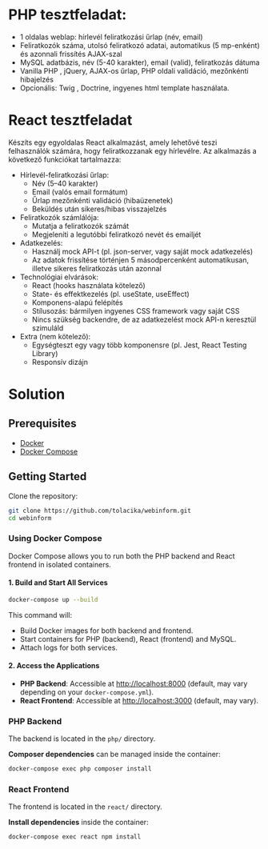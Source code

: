 # PHP tesztfeladat:

- 1 oldalas weblap: hírlevél feliratkozási űrlap (név, email)
- Feliratkozók száma, utolsó feliratkozó adatai, automatikus (5 mp-enként) és azonnali frissítés AJAX-szal
- MySQL adatbázis, név (5-40 karakter), email (valid), feliratkozás dátuma
- Vanilla PHP , jQuery, AJAX-os űrlap, PHP oldali validáció, mezőnkénti hibajelzés
- Opcionális: Twig , Doctrine, ingyenes html template használata.

# React tesztfeladat

Készíts egy egyoldalas React alkalmazást, amely lehetővé teszi felhasználók számára, hogy feliratkozzanak egy
hírlevélre. Az alkalmazás a következő funkciókat tartalmazza:
- Hírlevél-feliratkozási űrlap:
  - Név (5–40 karakter)
  - Email (valós email formátum)
  - Űrlap mezőnkénti validáció (hibaüzenetek)
  - Beküldés után sikeres/hibas visszajelzés
- Feliratkozók számlálója:
  - Mutatja a feliratkozók számát
  - Megjeleníti a legutóbbi feliratkozó nevét és emailjét
- Adatkezelés:
  - Használj mock API-t (pl. json-server, vagy saját mock adatkezelés)
  - Az adatok frissítése történjen 5 másodpercenként automatikusan, illetve sikeres feliratkozás után
azonnal
- Technológiai elvárások:
  - React (hooks használata kötelező)
  - State- és effektkezelés (pl. useState, useEffect)
  - Komponens-alapú felépítés
  - Stílusozás: bármilyen ingyenes CSS framework vagy saját CSS
  - Nincs szükség backendre, de az adatkezelést mock API-n keresztül szimuláld
- Extra (nem kötelező):
  - Egységteszt egy vagy több komponensre (pl. Jest, React Testing Library)
  - Responsív dizájn
 
# Solution
## Prerequisites

- [Docker](https://www.docker.com/get-started)
- [Docker Compose](https://docs.docker.com/compose/install/)

## Getting Started

Clone the repository:

```bash
git clone https://github.com/tolacika/webinform.git
cd webinform
```

### Using Docker Compose

Docker Compose allows you to run both the PHP backend and React frontend in isolated containers.

#### 1. Build and Start All Services

```bash
docker-compose up --build
```

This command will:
- Build Docker images for both backend and frontend.
- Start containers for PHP (backend), React (frontend) and MySQL.
- Attach logs for both services.

#### 2. Access the Applications

- **PHP Backend**: Accessible at [http://localhost:8000](http://localhost:8000) (default, may vary depending on your `docker-compose.yml`).
- **React Frontend**: Accessible at [http://localhost:3000](http://localhost:3000) (default, may vary).

### PHP Backend

The backend is located in the `php/` directory.

**Composer dependencies** can be managed inside the container:
```bash
docker-compose exec php composer install
```


### React Frontend

The frontend is located in the `react/` directory.

**Install dependencies** inside the container:
```bash
docker-compose exec react npm install
```
